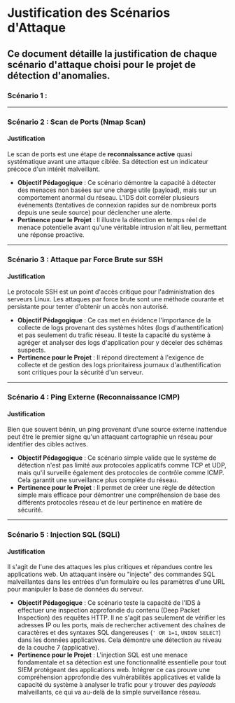 # Justification des Scénarios d'Attaque

Ce document détaille la justification de chaque scénario d'attaque choisi pour le projet de détection d'anomalies.
---

### Scénario 1 : 

---

### Scénario 2 : Scan de Ports (Nmap Scan) 

#### Justification

Le scan de ports est une étape de **reconnaissance active** quasi systématique avant une attaque ciblée. Sa détection est un indicateur précoce d'un intérêt malveillant.

* **Objectif Pédagogique** : Ce scénario démontre la capacité à détecter des menaces non basées sur une charge utile (payload), mais sur un comportement anormal du réseau. L'IDS doit corréler plusieurs événements (tentatives de connexion rapides sur de nombreux ports depuis une seule source) pour déclencher une alerte.
* **Pertinence pour le Projet** : Il illustre la détection en temps réel de menace potentielle avant qu'une véritable intrusion n'ait lieu, permettant une réponse proactive.

---

### Scénario 3 : Attaque par Force Brute sur SSH 

#### Justification

Le protocole SSH est un point d'accès critique pour l'administration des serveurs Linux. Les attaques par force brute sont une méthode courante et persistante pour tenter d'obtenir un accès non autorisé.

* **Objectif Pédagogique** : Ce cas met en évidence l'importance de la collecte de logs provenant des systèmes hôtes (logs d'authentification) et pas seulement du trafic réseau. Il teste la capacité du système à agréger et analyser des logs d'application pour y déceler des schémas suspects.
* **Pertinence pour le Projet** : Il répond directement à l'exigence de collecte et de gestion des logs prioritairess journaux d'authentification sont critiques pour la sécurité d'un serveur.

---

### Scénario 4 : Ping Externe (Reconnaissance ICMP) 

#### Justification

Bien que souvent bénin, un ping provenant d'une source externe inattendue peut être le premier signe qu'un attaquant cartographie un réseau pour identifier des cibles actives.

* **Objectif Pédagogique** : Ce scénario simple valide que le système de détection n'est pas limité aux protocoles applicatifs comme TCP et UDP, mais qu'il surveille également des protocoles de contrôle comme ICMP. Cela garantit une surveillance plus complète du réseau.
* **Pertinence pour le Projet** : Il permet de créer une règle de détection simple mais efficace pour démontrer une compréhension de base des différents protocoles réseau et de leur pertinence en matière de sécurité.

---

### Scénario 5 : Injection SQL (SQLi) 

#### Justification

Il s'agit de l'une des attaques les plus critiques et répandues contre les applications web. Un attaquant insère ou "injecte" des commandes SQL malveillantes dans les entrées d'un formulaire ou les paramètres d'une URL pour manipuler la base de données du serveur.

* **Objectif Pédagogique** : Ce scénario teste la capacité de l'IDS à effectuer une inspection approfondie du contenu (Deep Packet Inspection) des requêtes HTTP. Il ne s'agit pas seulement de vérifier les adresses IP ou les ports, mais de rechercher activement des chaînes de caractères et des syntaxes SQL dangereuses (`' OR 1=1`, `UNION SELECT`) dans les données applicatives. Cela démontre une détection au niveau de la couche 7 (applicative).
* **Pertinence pour le Projet** : L'injection SQL est une menace fondamentale et sa détection est une fonctionnalité essentielle pour tout SIEM protégeant des applications web. Intégrer ce cas prouve une compréhension approfondie des vulnérabilités applicatives et valide la capacité du système à analyser le trafic pour y trouver des *payloads* malveillants, ce qui va au-delà de la simple surveillance réseau.